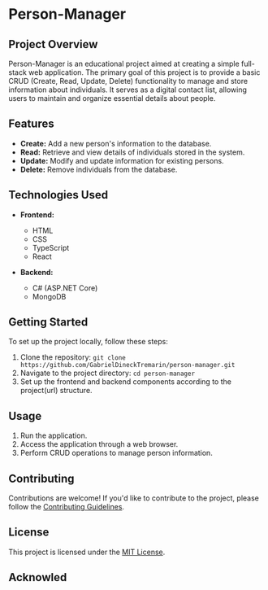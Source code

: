 # Person-Manager

## Project Overview

Person-Manager is an educational project aimed at creating a simple full-stack web application. The primary goal of this project is to provide a basic CRUD (Create, Read, Update, Delete) functionality to manage and store information about individuals. It serves as a digital contact list, allowing users to maintain and organize essential details about people.

## Features

- **Create:** Add a new person's information to the database.
- **Read:** Retrieve and view details of individuals stored in the system.
- **Update:** Modify and update information for existing persons.
- **Delete:** Remove individuals from the database.

## Technologies Used

- **Frontend:**
  - HTML
  - CSS
  - TypeScript
  - React

- **Backend:**
  - C# (ASP.NET Core)
  - MongoDB

## Getting Started

To set up the project locally, follow these steps:

1. Clone the repository: `git clone https://github.com/GabrielDineckTremarin/person-manager.git` <br>
2. Navigate to the project directory: `cd person-manager` <br>
3. Set up the frontend and backend components according to the project(url) structure. <br>

## Usage

1. Run the application.
2. Access the application through a web browser.
3. Perform CRUD operations to manage person information.

## Contributing

Contributions are welcome! If you'd like to contribute to the project, please follow the [Contributing Guidelines](CONTRIBUTING.md).

## License

This project is licensed under the [MIT License](LICENSE.md).

## Acknowled
